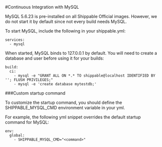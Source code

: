 
#Continuous Integration with MySQL

MySQL 5.6.23 is pre-installed on all Shippable Official images. However, we do not start it by default since not every build needs MySQL.

To start MySQL, include the following in your shippable.yml:

```
services:
  - mysql
```

When started, MySQL binds to 127.0.0.1 by default. You will need to create a database and user before using it for your builds:

```
build:
  ci:
    - mysql -e "GRANT ALL ON *.* TO shippable@localhost IDENTIFIED BY ''; FLUSH PRIVILEGES;"
    - mysql -e 'create database mytestdb;'
```


###Custom startup command

To customize the startup command, you should define the SHIPPABLE_MYSQL_CMD environment variable in your yml.

For example, the following yml snippet overrides the default startup command for MySQL:

```
env:
  global:
    - SHIPPABLE_MYSQL_CMD="<command>"
```
